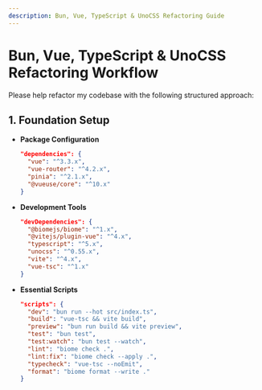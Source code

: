 ```yaml
---
description: Bun, Vue, TypeScript & UnoCSS Refactoring Guide
---
```


# Bun, Vue, TypeScript & UnoCSS Refactoring Workflow

Please help refactor my codebase with the following structured approach:

## 1. Foundation Setup

- **Package Configuration**
  ```json
  "dependencies": {
    "vue": "^3.3.x",
    "vue-router": "^4.2.x",
    "pinia": "^2.1.x",
    "@vueuse/core": "^10.x"
  }
  ```

- **Development Tools**
  ```json
  "devDependencies": {
    "@biomejs/biome": "^1.x",
    "@vitejs/plugin-vue": "^4.x",
    "typescript": "^5.x",
    "unocss": "^0.55.x",
    "vite": "^4.x",
    "vue-tsc": "^1.x"
  }
  ```

- **Essential Scripts**
  ```json
  "scripts": {
    "dev": "bun run --hot src/index.ts",
    "build": "vue-tsc && vite build",
    "preview": "bun run build && vite preview",
    "test": "bun test",
    "test:watch": "bun test --watch",
    "lint": "biome check .",
    "lint:fix": "biome check --apply .",
    "typecheck": "vue-tsc --noEmit",
    "format": "biome format --write ."
  }
